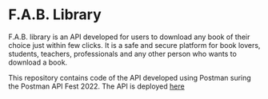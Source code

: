 # F.A.B. Library
F.A.B. library is an API developed for users to download any book of their choice just within few clicks. It is a safe and secure platform for book lovers, students, teachers, professionals and any other person who wants to download a book.

This repository contains code of the API developed using Postman suring the Postman API Fest 2022.
The API is deployed [here](https://library-books-api.herokuapp.com/ "F.A.B. Library API")
